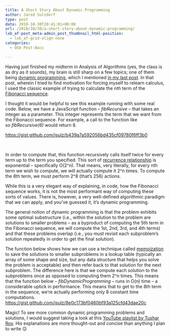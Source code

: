 ```yaml
---
title: A Short Story About Dynamic Programming
author: Jared Sulzdorf
type: post
date: 2018-10-30T20:41:01+00:00
url: /2018/10/30/a-short-story-about-dynamic-programming/
lxb_af-post_meta-admin_post_thumbnail_html-position:
  - lxb_af-grid-align-none
categories:
  - OSU Post-Bacc

---
```

Having just finished my midterm in Analysis of Algorithms (yes, the class is as dry as it sounds), my brain is still sharp on a few topics; one of them being [dynamic programming][1], which I mentioned [in my last post][2]. In that post, wherein I tried to find motivation for forcing myself to relearn calculus, I used the classic example of trying to calculate the _nth_ term of the [Fibonacci sequence][3].

I thought it would be helpful to see this example running with some real code. Below, we have a JavaScript function &#8211; _fibRecursive_ &#8211; that takes an integer as a parameter. This integer represents the term that we want from the Fibonacci sequence. For example, a call to the function like so _fibRecursive(6)_ would return 8.

https://gist.github.com/jsulz/b439a7a592056bd435cf09780f6ff3b0

&nbsp;

<!--more-->

<!-- /wp:paragraph -->

<!-- wp:paragraph -->

In order to compute that, this function recursively calls itself twice for every term up to the term you specified. This sort of [recurrence relationship][4] is exponential &#8211; specifically O(2^n). That means, very literally, for every nth term we wish to compute, we will actually compute it 2^n times. To compute the 8th term, we must perform 2^8 (that&#8217;s 256) actions.

<!-- /wp:paragraph -->

<!-- wp:paragraph -->

While this is a very elegant way of explaining, in code, how the Fibonacci sequence works, it is not the most performant way of computing these sorts of values. There is, however, a very well-defined algorithmic paradigm that we can apply, and you&#8217;ve guessed it, it&#8217;s dynamic programming.

<!-- /wp:paragraph -->

<!-- wp:paragraph -->

The general notion of dynamic programming is that the problem exhibits some optimal substructure (i.e., within the solution to the problem are solutions to smaller problems &#8211; as a byproduct of computing the 5th term in the Fibonacci sequence, we will compute the 1st, 2nd, 3rd, and 4th terms) and that these problems overlap (i.e., you must revisit each subproblem&#8217;s solution repeatedly in order to get the final solution).

<!-- /wp:paragraph -->

<!-- wp:paragraph -->

The function below shows how we can use a technique called [memoization][5] to save the solutions to smaller subproblems in a lookup table (typically an array of some shape and size, but any data structure that helps you solve the problem is acceptable) and then refer back to that solution for the next subproblem. The difference here is that we compute each solution to the subproblems once as opposed to computing them 2^n times. This means that the function below &#8211; _fibDynamicProgramming_ &#8211; runs in O(n) time &#8211; a considerable uptick in performance. This means that to get to the 8th term in the sequence, we&#8217;re actually performing only 8 constant time computations. https://gist.github.com/jsulz/8e0c173bf0460bf93a125cfd43dae20c

<!-- /wp:embed -->

<!-- wp:paragraph -->

Magic! To see more common dynamic programming problems and solutions, I would suggest taking a look at this [YouTube playlist by Tushar Roy][6]. His explanations are more thought-out and concise than anything I plan to write 😉

<!-- /wp:paragraph -->

 [1]: https://en.wikipedia.org/wiki/Dynamic_programming
 [2]: https://www.jsulz.com/2018/10/why-study-algorithms/
 [3]: https://en.wikipedia.org/wiki/Fibonacci_number
 [4]: https://en.wikipedia.org/wiki/Recurrence_relation
 [5]: https://en.wikipedia.org/wiki/Memoization
 [6]: https://www.youtube.com/playlist?list=PLrmLmBdmIlpsHaNTPP_jHHDx_os9ItYXr